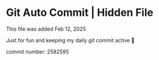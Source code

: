 # Git Auto Commit | Hidden File

This file was added Feb 12, 2025

Just for fun and keeping my daily git commit active 🤪

commit number: 2582595
